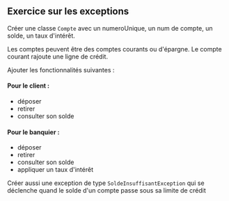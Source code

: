 ## Exercice sur les exceptions
Créer une classe `Compte` avec un numeroUnique, un num de compte, un solde, un taux d'intérêt.

Les comptes peuvent être des comptes courants ou d'épargne.
Le compte courant rajoute une ligne de crédit.

Ajouter les fonctionnalités suivantes :
 #### Pour le client :
 - déposer
 - retirer
 - consulter son solde
  #### Pour le banquier :
 - déposer
 - retirer
 - consulter son solde
 - appliquer un taux d'intérêt
 
 Créer aussi une exception de type `SoldeInsuffisantException` qui se déclenche quand le solde d'un compte passe sous sa limite de crédit
